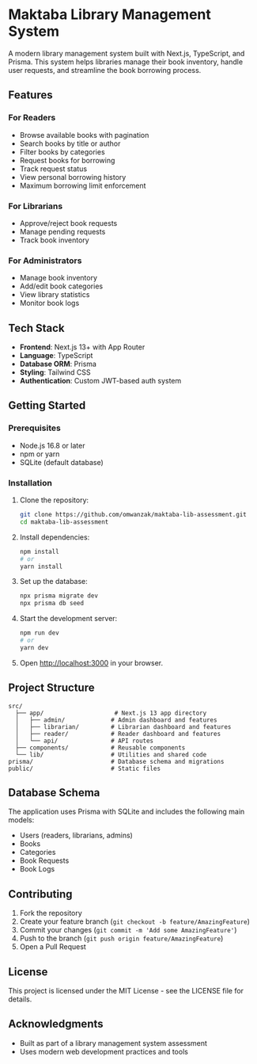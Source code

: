 # Maktaba Library Management System

A modern library management system built with Next.js, TypeScript, and Prisma. This system helps libraries manage their book inventory, handle user requests, and streamline the book borrowing process.

## Features

### For Readers
- Browse available books with pagination
- Search books by title or author
- Filter books by categories
- Request books for borrowing
- Track request status
- View personal borrowing history
- Maximum borrowing limit enforcement

### For Librarians
- Approve/reject book requests
- Manage pending requests
- Track book inventory

### For Administrators
- Manage book inventory
- Add/edit book categories
- View library statistics
- Monitor book logs

## Tech Stack

- **Frontend**: Next.js 13+ with App Router
- **Language**: TypeScript
- **Database ORM**: Prisma
- **Styling**: Tailwind CSS
- **Authentication**: Custom JWT-based auth system

## Getting Started

### Prerequisites

- Node.js 16.8 or later
- npm or yarn
- SQLite (default database)

### Installation

1. Clone the repository:
   ```bash
   git clone https://github.com/omwanzak/maktaba-lib-assessment.git
   cd maktaba-lib-assessment
   ```

2. Install dependencies:
   ```bash
   npm install
   # or
   yarn install
   ```

3. Set up the database:
   ```bash
   npx prisma migrate dev
   npx prisma db seed
   ```

4. Start the development server:
   ```bash
   npm run dev
   # or
   yarn dev
   ```

5. Open [http://localhost:3000](http://localhost:3000) in your browser.

## Project Structure

```
src/
  ├── app/                    # Next.js 13 app directory
  │   ├── admin/             # Admin dashboard and features
  │   ├── librarian/         # Librarian dashboard and features
  │   ├── reader/            # Reader dashboard and features
  │   └── api/               # API routes
  ├── components/            # Reusable components
  └── lib/                   # Utilities and shared code
prisma/                      # Database schema and migrations
public/                      # Static files
```

## Database Schema

The application uses Prisma with SQLite and includes the following main models:
- Users (readers, librarians, admins)
- Books
- Categories
- Book Requests
- Book Logs

## Contributing

1. Fork the repository
2. Create your feature branch (`git checkout -b feature/AmazingFeature`)
3. Commit your changes (`git commit -m 'Add some AmazingFeature'`)
4. Push to the branch (`git push origin feature/AmazingFeature`)
5. Open a Pull Request

## License

This project is licensed under the MIT License - see the LICENSE file for details.

## Acknowledgments

- Built as part of a library management system assessment
- Uses modern web development practices and tools
